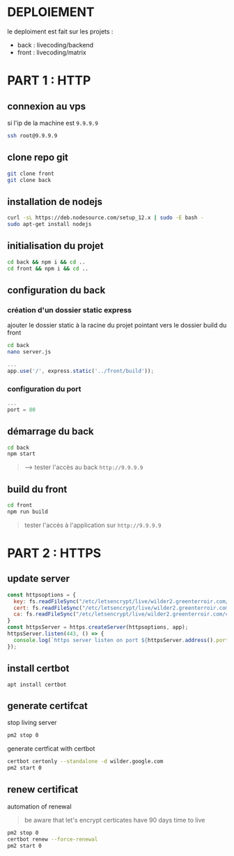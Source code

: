 # DEPLOIEMENT

le deploiment est fait sur les projets :
- back : livecoding/backend
- front : livecoding/matrix

# PART 1 : HTTP

## connexion au vps

si l'ip de la machine est `9.9.9.9`

```bash
ssh root@9.9.9.9
```

## clone repo git

```bash
git clone front
git clone back
```

## installation de nodejs

```bash
curl -sL https://deb.nodesource.com/setup_12.x | sudo -E bash -
sudo apt-get install nodejs
```

## initialisation du projet

```bash
cd back && npm i && cd ..
cd front && npm i && cd ..
```

## configuration du back

### création d'un dossier static express

ajouter le dossier static à la racine du projet pointant vers le dossier build du front

```bash
cd back
nano server.js
```

```js
...
app.use('/', express.static('../front/build'));
```

### configuration du port

```js
...
port = 80
```

## démarrage du back

```bash
cd back
npm start
```

> --> tester l'accès au back `http://9.9.9.9`

## build du front

```bash
cd front
npm run build
```

> tester l'accès à l'application sur `http://9.9.9.9`

# PART 2 : HTTPS

## update server

```js
const httpsoptions = {
  key: fs.readFileSync("/etc/letsencrypt/live/wilder2.greenterroir.com/privkey.pem"),
  cert: fs.readFileSync("/etc/letsencrypt/live/wilder2.greenterroir.com/cert.pem"),
  ca: fs.readFileSync("/etc/letsencrypt/live/wilder2.greenterroir.com/chain.pem"),
}
const httpsServer = https.createServer(httpsoptions, app);
httpsServer.listen(443, () => {
  console.log(`https server listen on port ${httpsServer.address().port}`);
});
```

## install certbot

```
apt install certbot
```

## generate certifcat

stop living server

```sh
pm2 stop 0
```

generate certficat with certbot

```sh
certbot certonly --standalone -d wilder.google.com
pm2 start 0
```

## renew certificat

automation of renewal

> be aware that let's encrypt certicates have 90 days time to live

```sh
pm2 stop 0
certbot renew --force-renewal
pm2 start 0
```
